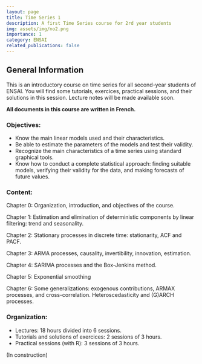 ```yaml
---
layout: page
title: Time Series 1
description: A first Time Series course for 2rd year students
img: assets/img/no2.png
importance: 1
category: ENSAI
related_publications: false 
---
```


## General Information

This is an introductory course on time series for all second-year students of ENSAI. You will find some tutorials, exercices, practical sessions, and their solutions in this session. Lecture notes will be made available soon.

**All documents in this course are written in French.**

### Objectives:

- Know the main linear models used and their characteristics.
- Be able to estimate the parameters of the models and test their validity.
- Recognize the main characteristics of a time series using standard graphical tools.
- Know how to conduct a complete statistical approach: finding suitable models, verifying their validity for the data, and making forecasts of future values.


### Content:

Chapter 0: Organization, introduction, and objectives of the course.

Chapter 1: Estimation and elimination of deterministic components by linear filtering: trend and seasonality.

Chapter 2: Stationary processes in discrete time: stationarity, ACF and PACF.

Chapter 3: ARMA processes, causality, invertibility, innovation, estimation.

Chapter 4: SARIMA processes and the Box-Jenkins method.

Chapter 5: Exponential smoothing

Chapter 6: Some generalizations: exogenous contributions, ARMAX processes, and cross-correlation. Heteroscedasticity and (G)ARCH processes.

### Organization:

- Lectures: 18 hours divided into 6 sessions.
- Tutorials and solutions of exercices: 2 sessions of 3 hours. 
- Practical sessions (with R): 3 sessions of 3 hours. 

(In construction)